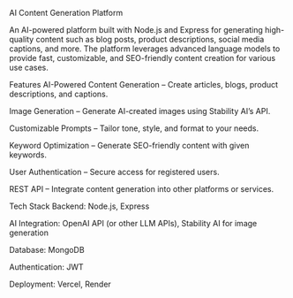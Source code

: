 AI Content Generation Platform

An AI-powered platform built with Node.js and Express for generating high-quality content such as blog posts, product descriptions, social media captions, and more.
The platform leverages advanced language models to provide fast, customizable, and SEO-friendly content creation for various use cases.

Features
AI-Powered Content Generation – Create articles, blogs, product descriptions, and captions.

Image Generation – Generate AI-created images using Stability AI’s API.

Customizable Prompts – Tailor tone, style, and format to your needs.

Keyword Optimization – Generate SEO-friendly content with given keywords.

User Authentication – Secure access for registered users.

REST API – Integrate content generation into other platforms or services.

Tech Stack
Backend: Node.js, Express

AI Integration: OpenAI API (or other LLM APIs), Stability AI for image generation

Database: MongoDB 

Authentication: JWT

Deployment: Vercel, Render
